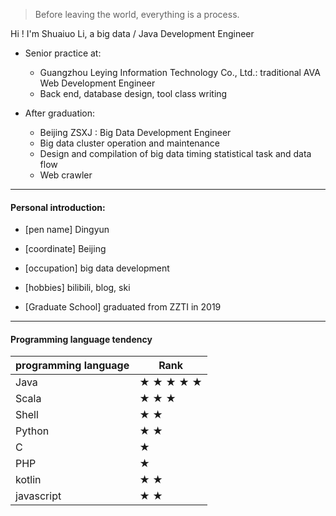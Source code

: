 > Before leaving the world, everything is a process.

Hi ! I'm  Shuaiuo Li, a big data / Java Development Engineer


* Senior practice at:
  * Guangzhou Leying Information Technology Co., Ltd.: traditional AVA Web Development Engineer
  * Back end, database design, tool class writing

* After graduation:
  * Beijing ZSXJ : Big Data Development Engineer
  * Big data cluster operation and maintenance
  * Design and compilation of big data timing statistical task and data flow
  * Web crawler

----------------------------------------------------------------

#### Personal introduction:

* [pen name] Dingyun

* [coordinate] Beijing

* [occupation] big data development

* [hobbies]  bilibili, blog, ski

* [Graduate School] graduated from ZZTI in 2019

----------------------------------------------------------------

#### Programming language tendency

| programming language | Rank      |
| -------------------- | --------- |
| Java                 | ★ ★ ★ ★ ★ |
| Scala                | ★ ★ ★     |
| Shell                | ★ ★       |
| Python               | ★ ★       |
| C                    | ★         |
| PHP                  | ★         |
| kotlin               | ★ ★       |
| javascript           | ★ ★       |